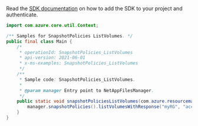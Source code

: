Read the [SDK documentation](https://github.com/Azure/azure-sdk-for-java/blob/azure-resourcemanager-netapp_1.0.0-beta.5/sdk/netapp/azure-resourcemanager-netapp/README.md) on how to add the SDK to your project and authenticate.

```java
import com.azure.core.util.Context;

/** Samples for SnapshotPolicies ListVolumes. */
public final class Main {
    /*
     * operationId: SnapshotPolicies_ListVolumes
     * api-version: 2021-06-01
     * x-ms-examples: SnapshotPolicies_ListVolumes
     */
    /**
     * Sample code: SnapshotPolicies_ListVolumes.
     *
     * @param manager Entry point to NetAppFilesManager.
     */
    public static void snapshotPoliciesListVolumes(com.azure.resourcemanager.netapp.NetAppFilesManager manager) {
        manager.snapshotPolicies().listVolumesWithResponse("myRG", "account1", "snapshotPolicyName", Context.NONE);
    }
}
```

